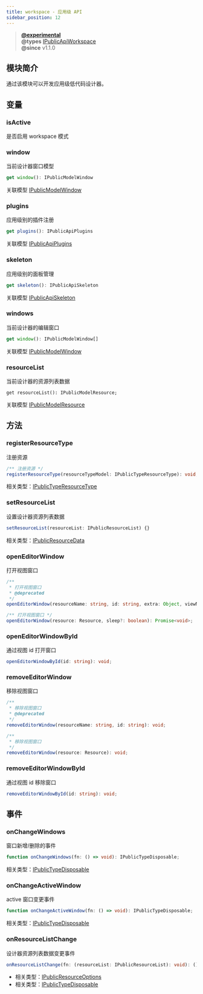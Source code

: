 ```yaml
---
title: workspace - 应用级 API
sidebar_position: 12
---
```


> **[@experimental](./#experimental)**<br/>
> **@types** [IPublicApiWorkspace](https://github.com/alibaba/lowcode-engine/blob/main/packages/types/src/shell/api/workspace.ts)<br/>
> **@since** v1.1.0

## 模块简介

通过该模块可以开发应用级低代码设计器。

## 变量

### isActive

是否启用 workspace 模式

### window

当前设计器窗口模型

```typescript
get window(): IPublicModelWindow
```

关联模型 [IPublicModelWindow](./model/window)

### plugins

应用级别的插件注册

```typescript
get plugins(): IPublicApiPlugins
```

关联模型 [IPublicApiPlugins](./plugins)

### skeleton

应用级别的面板管理

```typescript
get skeleton(): IPublicApiSkeleton
```

关联模型 [IPublicApiSkeleton](./skeleton)

### windows

当前设计器的编辑窗口

```typescript
get window(): IPublicModelWindow[]
```

关联模型 [IPublicModelWindow](./model/window)

### resourceList

当前设计器的资源列表数据

```
get resourceList(): IPublicModelResource;
```

关联模型 [IPublicModelResource](./model/resource)

## 方法

### registerResourceType
注册资源

```typescript
/** 注册资源 */
registerResourceType(resourceTypeModel: IPublicTypeResourceType): void;
```

相关类型：[IPublicTypeResourceType](https://github.com/alibaba/lowcode-engine/blob/main/packages/types/src/shell/type/resource-type.ts)

### setResourceList

设置设计器资源列表数据

```typescript
setResourceList(resourceList: IPublicResourceList) {}
```

相关类型：[IPublicResourceData](https://github.com/alibaba/lowcode-engine/blob/main/packages/types/src/shell/type/resource-list.ts)

### openEditorWindow

打开视图窗口

```typescript
/**
 * 打开视图窗口
 * @deprecated
 */
openEditorWindow(resourceName: string, id: string, extra: Object, viewName?: string, sleep?: boolean): Promise<void>;

/** 打开视图窗口 */
openEditorWindow(resource: Resource, sleep?: boolean): Promise<void>;
```

### openEditorWindowById

通过视图 id 打开窗口

```typescript
openEditorWindowById(id: string): void;
```

### removeEditorWindow

移除视图窗口

```typescript
/**
 * 移除视图窗口
 * @deprecated
 */
removeEditorWindow(resourceName: string, id: string): void;

/**
 * 移除视图窗口
 */
removeEditorWindow(resource: Resource): void;
```

### removeEditorWindowById

通过视图 id 移除窗口

```typescript
removeEditorWindowById(id: string): void;
```

## 事件

### onChangeWindows

窗口新增/删除的事件

```typescript
function onChangeWindows(fn: () => void): IPublicTypeDisposable;
```

相关类型：[IPublicTypeDisposable](https://github.com/alibaba/lowcode-engine/blob/main/packages/types/src/shell/type/disposable.ts)

### onChangeActiveWindow

active 窗口变更事件

```typescript
function onChangeActiveWindow(fn: () => void): IPublicTypeDisposable;
```

相关类型：[IPublicTypeDisposable](https://github.com/alibaba/lowcode-engine/blob/main/packages/types/src/shell/type/disposable.ts)


### onResourceListChange

设计器资源列表数据变更事件

```typescript
onResourceListChange(fn: (resourceList: IPublicResourceList): void): (): IPublicTypeDisposable;
```

- 相关类型：[IPublicResourceOptions](https://github.com/alibaba/lowcode-engine/blob/main/packages/types/src/shell/type/resource-options.ts)
- 相关类型：[IPublicTypeDisposable](https://github.com/alibaba/lowcode-engine/blob/main/packages/types/src/shell/type/disposable.ts)
